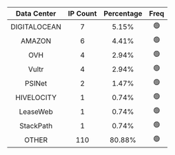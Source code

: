 | Data Center | IP Count | Percentage | Freq |
|:------------:|:--------:|:-----------:|:-----:|
| DIGITALOCEAN | 7 | 5.15% | 🟢 |
| AMAZON | 6 | 4.41% | 🟢 |
| OVH | 4 | 2.94% | 🟢 |
| Vultr | 4 | 2.94% | 🟢 |
| PSINet | 2 | 1.47% | 🟢 |
| HIVELOCITY | 1 | 0.74% | 🟢 |
| LeaseWeb | 1 | 0.74% | 🟢 |
| StackPath | 1 | 0.74% | 🟢 |
| OTHER | 110 | 80.88% | 🟢 |